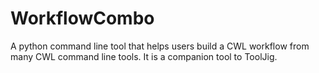 # WorkflowCombo
A python command line tool that helps users build a CWL workflow from many CWL command line tools. It is a companion tool to ToolJig.
